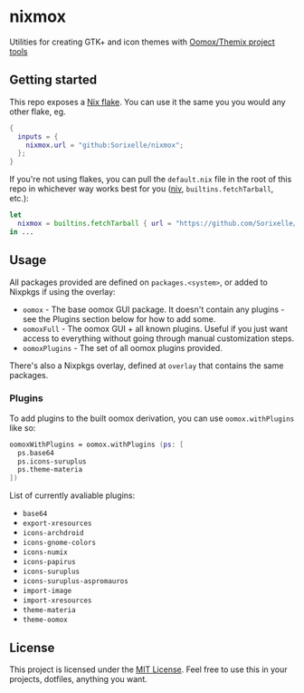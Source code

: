 # nixmox

Utilities for creating GTK+ and icon themes with [Oomox/Themix project tools](https://github.com/themix-project/oomox)

## Getting started

This repo exposes a [Nix flake](https://nixos.wiki/wiki/Flakes). You can use it the same you you would any other flake, eg.

``` nix
{
  inputs = {
    nixmox.url = "github:Sorixelle/nixmox";
  };
}
```

If you're not using flakes, you can pull the `default.nix` file in the root of this repo in whichever way works best for you ([niv](https://github.com/nmattia/niv), `builtins.fetchTarball`, etc.):

``` nix
let
  nixmox = builtins.fetchTarball { url = "https://github.com/Sorixelle/nixmox/archive/<commit_hash>.tar.gz" };
in ...
```

## Usage

All packages provided are defined on `packages.<system>`, or added to Nixpkgs if using the overlay:

- `oomox` - The base oomox GUI package. It doesn't contain any plugins - see the Plugins section below for how to add some.
- `oomoxFull` - The oomox GUI + all known plugins. Useful if you just want access to everything without going through manual customization steps.
- `oomoxPlugins` - The set of all oomox plugins provided.

There's also a Nixpkgs overlay, defined at `overlay` that contains the same packages.

### Plugins

To add plugins to the built oomox derivation, you can use `oomox.withPlugins` like so:

``` nix
oomoxWithPlugins = oomox.withPlugins (ps: [
  ps.base64
  ps.icons-suruplus
  ps.theme-materia
])
```

List of currently avaliable plugins:

- `base64`
- `export-xresources`
- `icons-archdroid`
- `icons-gnome-colors`
- `icons-numix`
- `icons-papirus`
- `icons-suruplus`
- `icons-suruplus-aspromauros`
- `import-image`
- `import-xresources`
- `theme-materia`
- `theme-oomox`

## License

This project is licensed under the [MIT License](https://github.com/Sorixelle/nixmox/blob/master/LICENSE). Feel free to use this in your projects, dotfiles, anything you want.
